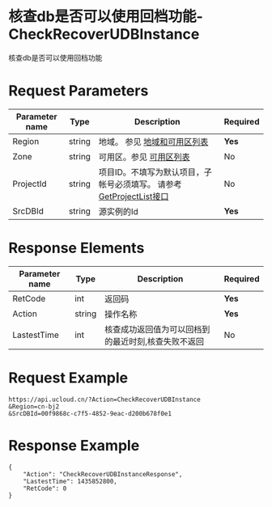 # 核查db是否可以使用回档功能-CheckRecoverUDBInstance

核查db是否可以使用回档功能

# Request Parameters
|Parameter name|Type|Description|Required|
|---|---|---|---|
|Region|string|地域。 参见 [地域和可用区列表](../summary/regionlist.html)|**Yes**|
|Zone|string|可用区。参见 [可用区列表](../summary/regionlist.html)|No|
|ProjectId|string|项目ID。不填写为默认项目，子帐号必须填写。 请参考[GetProjectList接口](../summary/get_project_list.html)|No|
|SrcDBId|string|源实例的Id|**Yes**|

# Response Elements
|Parameter name|Type|Description|Required|
|---|---|---|---|
|RetCode|int|返回码|**Yes**|
|Action|string|操作名称|**Yes**|
|LastestTime|int|核查成功返回值为可以回档到的最近时刻,核查失败不返回|No|

# Request Example
```
https://api.ucloud.cn/?Action=CheckRecoverUDBInstance 
&Region=cn-bj2
&SrcDBId=00f9868c-c7f5-4852-9eac-d200b678f0e1
```

# Response Example
```
{
    "Action": "CheckRecoverUDBInstanceResponse", 
    "LastestTime": 1435852800, 
    "RetCode": 0
}
```

